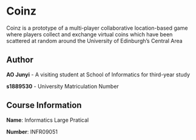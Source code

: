# Coinz
Coinz is a prototype of a multi-player collaborative location-based game where
players collect and exchange virtual coins which have been scattered at random around
the University of Edinburgh’s Central Area

## Author
**AO Junyi** - A visiting student at School of Informatics for third-year study

**s1889530** - University Matriculation Number

## Course Information
**Name**: Informatics Large Pratical

**Number**: INFR09051
